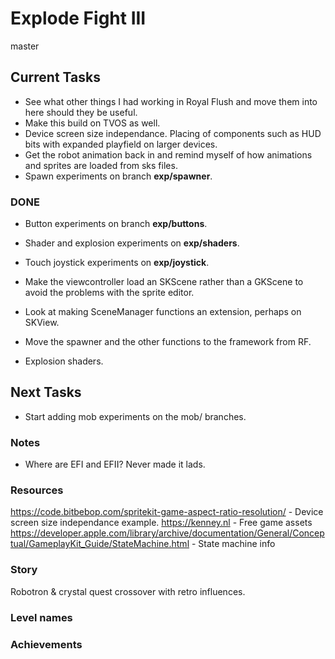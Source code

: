 # Explode Fight III
master

## Current Tasks
- See what other things I had working in Royal Flush and move them into here should they be useful.
- Make this build on TVOS as well.
- Device screen size independance. Placing of components such as HUD bits with expanded playfield on larger devices.
- Get the robot animation back in and remind myself of how animations and sprites are loaded from sks files.
- Spawn experiments on branch __exp/spawner__.

### DONE
- Button experiments on branch __exp/buttons__.
- Shader and explosion experiments on __exp/shaders__.
- Touch joystick experiments on __exp/joystick__.

- Make the viewcontroller load an SKScene rather than a GKScene to avoid the problems with the sprite editor.
- Look at making SceneManager functions an extension, perhaps on SKView.
- Move the spawner and the other functions to the framework from RF.
- Explosion shaders.

## Next Tasks
- Start adding mob experiments on the mob/ branches.

### Notes
- Where are EFI and EFII? Never made it lads.

### Resources
https://code.bitbebop.com/spritekit-game-aspect-ratio-resolution/ - Device screen size independance example.
https://kenney.nl - Free game assets  
https://developer.apple.com/library/archive/documentation/General/Conceptual/GameplayKit_Guide/StateMachine.html - State machine info  

### Story
Robotron & crystal quest crossover with retro influences.

### Level names

### Achievements
